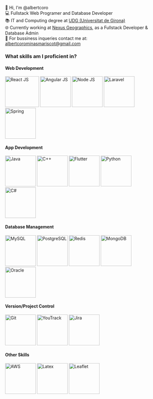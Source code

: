 👋 Hi, I'm @albertcoro <br>
💻 Fullstack Web Programer and Database Developer <br>
📚 IT and Computing degree at <a href="https://www.udg.edu/ca/">UDG (Universitat de Girona)</a> <br>
🌐 Currently working at <a href = "https://www.linkedin.com/company/nexus-geographics">Nexus Geographics</a>, as a Fullstack Developer & Database Admin <br>
📧 For bussiness inqueries contact me at: albertcorominasmariscot@gmail.com <br>

<h3>What skills am I proficient in?</h3>

<h4>Web Development</h4>
<div display="inline">
 <img src="https://upload.wikimedia.org/wikipedia/commons/thumb/a/a7/React-icon.svg/2300px-React-icon.svg.png" height="100px" width="110px" alt="React JS" title="React JS">
 <img src="https://brandslogos.com/wp-content/uploads/images/large/angular-icon-logo.png" height="100px" width="100px" alt="Angular JS" title="Angular JS">
 <img src="https://pluspng.com/img-png/nodejs-png-nodejs-icon-png-50-px-1600.png" height="100px" width="100px" alt="Node JS" title="Node JS">
 <img src="https://upload.wikimedia.org/wikipedia/commons/thumb/9/9a/Laravel.svg/1200px-Laravel.svg.png" height="100px" width="100px" alt="Laravel" title="Laravel">
 <img src="https://cdn.freebiesupply.com/logos/large/2x/spring-3-logo-svg-vector.svg" height="100px" width="100px" alt="Spring" title="Spring">
</div>

<h4>App Development</h4>
<div display="inline">
 <img src="https://cdn-icons-png.flaticon.com/512/226/226777.png" height=100px width=100px alt="Java" title="Java">
 <img src="https://upload.wikimedia.org/wikipedia/commons/thumb/1/18/ISO_C%2B%2B_Logo.svg/1822px-ISO_C%2B%2B_Logo.svg.png" height=100px width=100px alt="C++" title="C++">
 <img src="https://iconape.com/wp-content/png_logo_vector/flutter-logo.png" height=100px width=100px alt="Flutter" title="Flutter">
 <img src="https://brandslogos.com/wp-content/uploads/images/large/python-logo.png" height=100px width=100px alt="Python" title="Python">
 <img src="https://static-00.iconduck.com/assets.00/c-sharp-c-icon-1822x2048-wuf3ijab.png" height=100px width=100px alt="C#" title="C#">
</div>

<h4>Database Management</h4>
<div display="inline">
 <img src="https://user-images.githubusercontent.com/38464645/218829912-0b3f578d-7da5-49b8-8859-c9f886d4ca43.png" height=100px width=100px alt="MySQL" title="MySQL">
 <img src="https://user-images.githubusercontent.com/77457592/126708532-644c7a01-3bbd-4a0c-acd3-f5bcc0523854.png" height=100px width=100px alt="PostgreSQL" title="PostgreSQL">
 <img src="https://user-images.githubusercontent.com/38464645/218830232-63f4da96-6397-4e46-a6a8-ee292ebe86ad.png" height=100px width=100px alt="Redis" title="Redis">
 <img src="https://www.pngall.com/wp-content/uploads/13/Mongodb-PNG-Image-HD.png" height=100px width=100px alt="MongoDB" title="MongoDB">
 <img src="https://cdn.freebiesupply.com/logos/large/2x/oracle-1-logo-png-transparent.png" height=100px width=100px alt="Oracle" title="Oracle">
</div>

<h4>Version/Project Control</h4>
<div display="inline">
 <img src="https://user-images.githubusercontent.com/38464645/218831913-042a0777-7722-4875-8360-ee4d6ab32614.png" height=100px width=100px alt="Git" title="Git">
 <img src="https://user-images.githubusercontent.com/38464645/218832391-8ea2e34f-50a5-45d2-83a5-5955663600b4.png" height=100px width=100px alt="YouTrack" title="YouTrack">
 <img src="https://user-images.githubusercontent.com/38464645/218832493-ab5e9c19-4019-4beb-843a-a83601aed440.png" height=100px width=100px alt="Jira" title="Jira">
</div>
 
<h4>Other Skills</h4>
<div display="inline">
 <img src="https://cdn.iconscout.com/icon/free/png-256/free-aws-1869025-1583149.png?f=webp" height=100px width=100px alt="AWS" title="AWS">
 <img src="https://w7.pngwing.com/pngs/380/11/png-transparent-latex-hd-logo.png" height=100px width=100px alt="Latex" title="Latex">
 <img src="https://cdn.freebiesupply.com/logos/thumbs/2x/leaflet-1-logo.png" height=100px width=100px alt="Leaflet" title="Leaflet">
</div>
